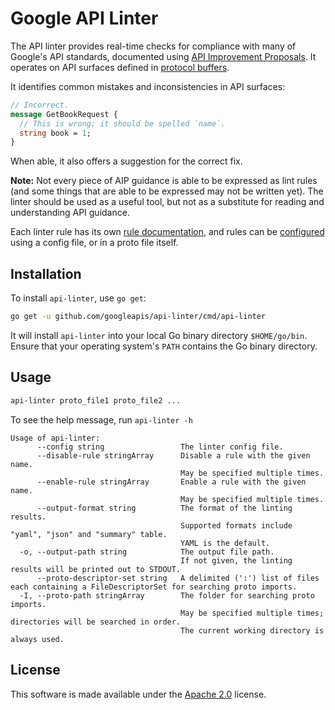 ---
---

# Google API Linter

The API linter provides real-time checks for compliance with many of Google's
API standards, documented using [API Improvement Proposals][]. It operates on
API surfaces defined in [protocol buffers][].

It identifies common mistakes and inconsistencies in API surfaces:

```proto
// Incorrect.
message GetBookRequest {
  // This is wrong; it should be spelled `name`.
  string book = 1;
}
```

When able, it also offers a suggestion for the correct fix.

**Note:** Not every piece of AIP guidance is able to be expressed as lint rules
(and some things that are able to be expressed may not be written yet). The
linter should be used as a useful tool, but not as a substitute for reading and
understanding API guidance.

Each linter rule has its own [rule documentation][], and rules can be
[configured][configuration] using a config file, or in a proto file itself.

## Installation

To install `api-linter`, use `go get`:

```sh
go get -u github.com/googleapis/api-linter/cmd/api-linter
```

It will install `api-linter` into your local Go binary directory
`$HOME/go/bin`. Ensure that your operating system's `PATH` contains the Go
binary directory.

## Usage

```sh
api-linter proto_file1 proto_file2 ...
```

To see the help message, run `api-linter -h`

```text
Usage of api-linter:
      --config string                 The linter config file.
      --disable-rule stringArray      Disable a rule with the given name.
                                      May be specified multiple times.
      --enable-rule stringArray       Enable a rule with the given name.
                                      May be specified multiple times.
      --output-format string          The format of the linting results.
                                      Supported formats include "yaml", "json" and "summary" table.
                                      YAML is the default.
  -o, --output-path string            The output file path.
                                      If not given, the linting results will be printed out to STDOUT.
      --proto-descriptor-set string   A delimited (':') list of files each containing a FileDescriptorSet for searching proto imports.
  -I, --proto-path stringArray        The folder for searching proto imports.
                                      May be specified multiple times; directories will be searched in order.
                                      The current working directory is always used.
```

## License

This software is made available under the [Apache 2.0][] license.

[apache 2.0]: https://www.apache.org/licenses/LICENSE-2.0
[api improvement proposals]: https://aip.dev/
[configuration]: ./configuration.md
[protocol buffers]: https://developers.google.com/protocol-buffers
[rule documentation]: ./rules/index.md

